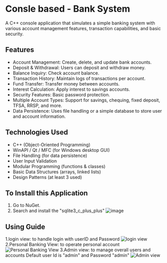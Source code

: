 # Consle based - Bank System

A C++ console application that simulates a simple banking system with various account management features, transaction capabilities, and basic security.

## Features
* Account Management: Create, delete, and update bank accounts.
* Deposit & Withdrawal: Users can deposit and withdraw money.
* Balance Inquiry: Check account balance.
* Transaction History: Maintain logs of transactions per account.
* Fund Transfer: Transfer money between accounts.
* Interest Calculation: Apply interest to savings accounts.
* Security Features: Basic password protection.
* Multiple Account Types: Support for savings, chequing, fixed deposit, TFSA, RRSP, and more.
* Data Persistence: Uses file handling or a simple database to store user and account information.

## Technologies Used
- C++ (Object-Oriented Programming)
- WinAPI / Qt / MFC (for Windows desktop GUI)
- File Handling (for data persistence)
- User Input Validation
- Modular Programming (functions & classes)
- Basic Data Structures (arrays, linked lists)
- Design Patterns (at least 3 used)

## To Install this Application
1. Go to NuGet.
2. Search and install the "sqlite3_c_plus_plus"
   ![image](https://github.com/user-attachments/assets/fdf5aaa2-88eb-4bfb-aeac-f735bc230d44)
## Using Guide
1.login view: to handle login with userID and Password
![login view](https://github.com/user-attachments/assets/f8726bce-1ab7-46cb-9fbe-ebaa07ca718c)
2.Personal Banking View: to operate personal account
![Personal Banking View](https://github.com/user-attachments/assets/57d8700c-e0bc-4478-98ae-ae8a7a00c3fa)
3.Admin view: to manage overall users and accounts
Default user Id is "admin" and Password "admin"
![Admin view](https://github.com/user-attachments/assets/f95152ad-7999-490b-a1f8-0a4fd1e4432c)



